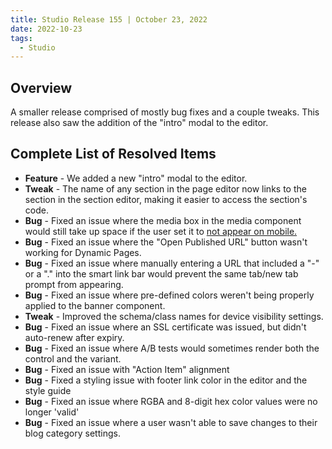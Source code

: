 ```yaml
---
title: Studio Release 155 | October 23, 2022
date: 2022-10-23
tags:
  - Studio
---
```


## Overview

A smaller release comprised of mostly bug fixes and a couple tweaks. This release also saw the addition of the "intro"
modal to the editor.

## Complete List of Resolved Items

* **Feature** - We added a new "intro" modal to the editor.
* **Tweak** - The name of any section in the page editor now links to the section in the section editor, making it
  easier to access the section's code.
* **Bug** - Fixed an issue where the media box in the media component would still take up space if the user set it
  to [not appear on mobile.](https://support.unstack.com/hc/en-us)
* **Bug** - Fixed an issue where the "Open Published URL" button wasn't working for Dynamic Pages.
* **Bug** - Fixed an issue where manually entering a URL that included a "-" or a "." into the smart link bar would
  prevent the same tab/new tab prompt from appearing.
* **Bug** - Fixed an issue where pre-defined colors weren't being properly applied to the banner component.
* **Tweak** - Improved the schema/class names for device visibility settings.
* **Bug** - Fixed an issue where an SSL certificate was issued, but didn't auto-renew after expiry.
* **Bug** - Fixed an issue where A/B tests would sometimes render both the control and the variant.
* **Bug** - Fixed an issue with "Action Item" alignment
* **Bug** - Fixed a styling issue with footer link color in the editor and the style guide
* **Bug** - Fixed an issue where RGBA and 8-digit hex color values were no longer 'valid'
* **Bug** - Fixed an issue where a user wasn't able to save changes to their blog category settings.
